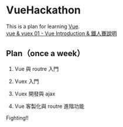 # VueHackathon
This is a plan for learning [Vue](https://cn.vuejs.org/).    
[vue & vuex 01 - Vue Introduction & 鐵人賽說明](http://ithelp.ithome.com.tw/articles/10184834)


## Plan（once a week）

1. Vue 與 routre 入門  


2. Vuex 入門  


3. Vuex 開發與 ajax  


4. Vue 客製化與 routre 進階功能    


    
Fighting!!  
